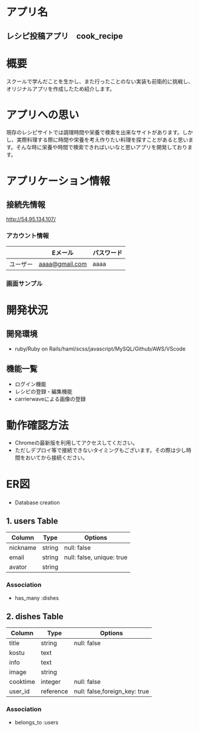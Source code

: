 # アプリ名
## レシピ投稿アプリ　cook_recipe
### 




# 概要
スクールで学んだことを生かし、また行ったことのない実装も前衛的に挑戦し、オリジナルアプリを作成したため紹介します。
# アプリへの思い
現存のレシピサイトでは調理時間や栄養で検索を出来なサイトがあります。しかし、実際料理する際に時間や栄養を考え作りたい料理を探すことがあると思います。そんな時に栄養や時間で検索できればいいなと思いアプリを開発しております。
# アプリケーション情報
## 接続先情報
http://54.95.134.107/
### アカウント情報
||Eメール|パスワード|
|------|----|-------|
|ユーザー|aaaa@gmail.com|aaaa|

### 画面サンプル

# 開発状況
## 開発環境
- ruby/Ruby on Rails/haml/scss/javascript/MySQL/Github/AWS/VScode
## 機能一覧
- ログイン機能
- レシピの登録・編集機能
- carrierwaveによる画像の登録
# 動作確認方法
- Chromeの最新版を利用してアクセスしてください。
- ただしデプロイ等で接続できないタイミングもございます。その際は少し時間をおいてから接続ください。
# ER図
### 

* Database creation
## 1. users Table
|Column|Type|Options|
|------|----|-------|
|nickname|string|null: false|
|email|string|null: false, unique: true|
|avator|string|

### Association
- has_many :dishes

## 2. dishes Table
|Column|Type|Options|
|------|----|-------|
|title|string|null: false|
|kostu|text|
|info|text|
|image|string|
|cooktime|integer|null: false|
|user_id|reference|null: false,foreign_key: true|

### Association
- belongs_to :users
